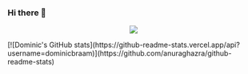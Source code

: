 ### Hi there 👋

<!--
**dominicbraam/dominicbraam** is a ✨ _special_ ✨ repository because its `README.md` (this file) appears on your GitHub profile.

Here are some ideas to get you started:

- 🔭 I’m currently working on ...
- 🌱 I’m currently learning ...
- 👯 I’m looking to collaborate on ...
- 🤔 I’m looking for help with ...
- 💬 Ask me about ...
- 📫 How to reach me: ...
- 😄 Pronouns: ...
- ⚡ Fun fact: ...
-->

<p align="center"><img src="https://github-readme-stats.vercel.app/api?username=dominicbraam&&show_icons=true&title_color=ffffff&icon_color=bb2acf&text_color=daf7dc&bg_color=151515"></p>
[![Dominic's GitHub stats](https://github-readme-stats.vercel.app/api?username=dominicbraam)](https://github.com/anuraghazra/github-readme-stats)
